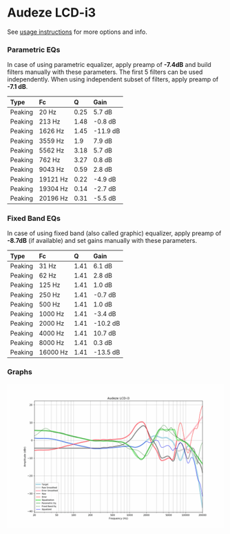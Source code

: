 # Audeze LCD-i3
See [usage instructions](https://github.com/jaakkopasanen/AutoEq#usage) for more options and info.

### Parametric EQs
In case of using parametric equalizer, apply preamp of **-7.4dB** and build filters manually
with these parameters. The first 5 filters can be used independently.
When using independent subset of filters, apply preamp of **-7.1 dB**.

| Type    | Fc       |    Q | Gain     |
|:--------|:---------|:-----|:---------|
| Peaking | 20 Hz    | 0.25 | 5.7 dB   |
| Peaking | 213 Hz   | 1.48 | -0.8 dB  |
| Peaking | 1626 Hz  | 1.45 | -11.9 dB |
| Peaking | 3559 Hz  | 1.9  | 7.9 dB   |
| Peaking | 5562 Hz  | 3.18 | 5.7 dB   |
| Peaking | 762 Hz   | 3.27 | 0.8 dB   |
| Peaking | 9043 Hz  | 0.59 | 2.8 dB   |
| Peaking | 19121 Hz | 0.22 | -4.9 dB  |
| Peaking | 19304 Hz | 0.14 | -2.7 dB  |
| Peaking | 20196 Hz | 0.31 | -5.5 dB  |

### Fixed Band EQs
In case of using fixed band (also called graphic) equalizer, apply preamp of **-8.7dB**
(if available) and set gains manually with these parameters.

| Type    | Fc       |    Q | Gain     |
|:--------|:---------|:-----|:---------|
| Peaking | 31 Hz    | 1.41 | 6.1 dB   |
| Peaking | 62 Hz    | 1.41 | 2.8 dB   |
| Peaking | 125 Hz   | 1.41 | 1.0 dB   |
| Peaking | 250 Hz   | 1.41 | -0.7 dB  |
| Peaking | 500 Hz   | 1.41 | 1.0 dB   |
| Peaking | 1000 Hz  | 1.41 | -3.4 dB  |
| Peaking | 2000 Hz  | 1.41 | -10.2 dB |
| Peaking | 4000 Hz  | 1.41 | 10.7 dB  |
| Peaking | 8000 Hz  | 1.41 | 0.3 dB   |
| Peaking | 16000 Hz | 1.41 | -13.5 dB |

### Graphs
![](./Audeze%20LCD-i3.png)